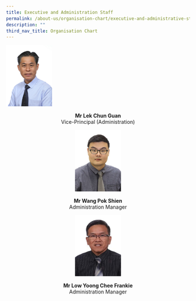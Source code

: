 ```yaml
---
title: Executive and Administration Staff
permalink: /about-us/organisation-chart/executive-and-administrative-staff/
description: ""
third_nav_title: Organisation Chart
---
```

<img src="/images/mr%20lek%20chun%20guan.jpg" 
     style="width:25%">
<center> <b>Mr Lek Chun Guan  <br> </b>
	Vice-Principal (Administration) <center>
		
<img src="/images/mr%20wang%20pok%20shien.jpeg" 
     style="width:25%">
<center> <b>Mr Wang Pok Shien  <br> </b>
Administration Manager<center>
	
<img src="/images/mr%20low%20yoong%20chee.jpeg" 
     style="width:25%" >
<center> <b>Mr Low Yoong Chee Frankie <br> </b>
Administration Manager<center>